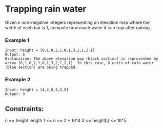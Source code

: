 # Trapping rain water

Given n non-negative integers representing an elevation map where the width of each bar is 1, compute how much water it can trap after raining.

### Example 1
```
Input: height = [0,1,0,2,1,0,1,3,2,1,2,1]
Output: 6
Explanation: The above elevation map (black section) is represented by array [0,1,0,2,1,0,1,3,2,1,2,1]. In this case, 6 units of rain water (blue section) are being trapped.
```

### Example 2

```
Input: height = [4,2,0,3,2,5]
Output: 9
```

## Constraints:

n == height.length
1 <= n <= 2 * 10^4
0 <= height[i] <= 10^5